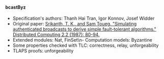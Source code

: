 #### bcastByz
- Specification's authors: Thanh Hai Tran, Igor Konnov, Josef Widder
- Original paper: <a href="https://link.springer.com/article/10.1007/BF01667080">Srikanth, T. K., and Sam Toueg. "Simulating authenticated broadcasts to derive simple fault-tolerant algorithms." Distributed Computing 2.2 (1987): 80-94.</a>
- Extended modules: Nat, FinSet\n- Computation models: Byzantine
- Some properties checked with TLC: correctness, relay, unforgeability
- TLAPS proofs: unforgeability

